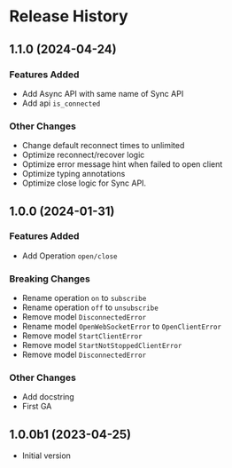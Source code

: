 # Release History

## 1.1.0 (2024-04-24)

### Features Added

- Add Async API with same name of Sync API
- Add api `is_connected`

### Other Changes

- Change default reconnect times to unlimited
- Optimize reconnect/recover logic
- Optimize error message hint when failed to open client
- Optimize typing annotations
- Optimize close logic for Sync API.

## 1.0.0 (2024-01-31)

### Features Added

- Add Operation `open/close`

### Breaking Changes

- Rename operation `on` to `subscribe`
- Rename operation `off` to `unsubscribe`
- Remove model `DisconnectedError`
- Rename model `OpenWebSocketError` to `OpenClientError`
- Remove model `StartClientError`
- Remove model `StartNotStoppedClientError`
- Remove model `DisconnectedError`

### Other Changes

- Add docstring
- First GA

## 1.0.0b1 (2023-04-25)

- Initial version
